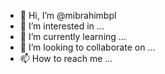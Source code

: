 - 👋 Hi, I’m @mibrahimbpl
- 👀 I’m interested in ...
- 🌱 I’m currently learning ...
- 💞️ I’m looking to collaborate on ...
- 📫 How to reach me ...

<!---
mibrahimbpl/mibrahimbpl is a ✨ special ✨ repository because its `README.md` (this file) appears on your GitHub profile.
You can click the Preview link to take a look at your changes.
--->
